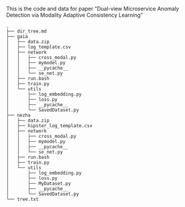 This is the code and data for paper "Dual-view Microservice Anomaly Detection via Modality Adaptive Consistency Learning"

```
.
├── dir_tree.md
├── gaia
│   ├── data.zip
│   ├── log_template.csv
│   ├── network
│   │   ├── cross_modal.py
│   │   ├── mymodel.py
│   │   ├── __pycache__
│   │   └── se_net.py
│   ├── run.bash
│   ├── train.py
│   └── utils
│       ├── log_embedding.py
│       ├── loss.py
│       ├── __pycache__
│       └── SavedDataset.py
├── nezha
│   ├── data.zip
│   ├── hipster_log_template.csv
│   ├── network
│   │   ├── cross_modal.py
│   │   ├── mymodel.py
│   │   ├── __pycache__
│   │   └── se_net.py
│   ├── run.bash
│   ├── train.py
│   └── utils
│       ├── log_embedding.py
│       ├── loss.py
│       ├── MyDataset.py
│       ├── __pycache__
│       └── SavedDataset.py
└── tree.txt
```
